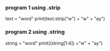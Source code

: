 ### program 1 using .strip
text = "word"
print(text.strip("w") + "w" + "ay")

### program 2 using .string
string = "word"
print((string[1:4]) +"w" + "ay")
